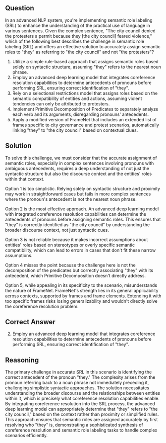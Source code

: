 ## Question

In an advanced NLP system, you're implementing semantic role labeling (SRL) to enhance the understanding of the practical use of language in various sentences. Given the complex sentence, "The city council denied the protesters a permit because they [the city council] feared violence," which of the following best describes the challenge in semantic role labeling (SRL) and offers an effective solution to accurately assign semantic roles to "they" as referring to "the city council" and not "the protesters"?

1. Utilize a simple rule-based approach that assigns semantic roles based solely on syntactic structure, assuming "they" refers to the nearest noun phrase.
2. Employ an advanced deep learning model that integrates coreference resolution capabilities to determine antecedents of pronouns before performing SRL, ensuring correct identification of "they".
3. Rely on a selectional restrictions model that assigns roles based on the semantic compatibility of entities and actions, assuming violent tendencies can only be attributed to protesters.
4. Implement Primitive Decomposition of Predicates to separately analyze each verb and its arguments, disregarding pronouns' antecedents.
5. Apply a modified version of FrameNet that includes an extended list of frames specific to city governance and protest scenarios, automatically linking "they" to "the city council" based on contextual clues.

## Solution

To solve this challenge, we must consider that the accurate assignment of semantic roles, especially in complex sentences involving pronouns with ambiguous antecedents, requires a deep understanding of not just the syntactic structure but also the discourse context and the entities' roles within that context. 

Option 1 is too simplistic. Relying solely on syntactic structure and proximity may work in straightforward cases but fails in more complex sentences where the pronoun's antecedent is not the nearest noun phrase.

Option 2 is the most effective approach. An advanced deep learning model with integrated coreference resolution capabilities can determine the antecedents of pronouns before assigning semantic roles. This ensures that "they" is correctly identified as "the city council" by understanding the broader discourse context, not just syntactic cues.

Option 3 is not reliable because it makes incorrect assumptions about entities' roles based on stereotypes or overly specific semantic compatibility, which can lead to errors in cases that don't fit these narrow assumptions.

Option 4 misses the point because the challenge here is not the decomposition of the predicates but correctly associating "they" with its antecedent, which Primitive Decomposition doesn't directly address.

Option 5, while appealing in its specificity to the scenario, misunderstands the nature of FrameNet. FrameNet's strength lies in its general applicability across contexts, supported by frames and frame elements. Extending it with too specific frames risks losing generalizability and wouldn't directly solve the coreference resolution problem.

## Correct Answer

2. Employ an advanced deep learning model that integrates coreference resolution capabilities to determine antecedents of pronouns before performing SRL, ensuring correct identification of "they".

## Reasoning

The primary challenge in accurate SRL in this scenario is identifying the correct antecedent of the pronoun "they." The complexity arises from the pronoun referring back to a noun phrase not immediately preceding it, challenging simplistic syntactic approaches. The solution necessitates understanding the broader discourse and the relationships between entities within it, which is precisely what coreference resolution capabilities enable. By integrating coreference resolution into the SRL process, the advanced deep learning model can appropriately determine that "they" refers to "the city council," based on the context rather than proximity or simplified rules. This approach ensures that semantic roles are assigned accurately by first resolving who "they" is, demonstrating a sophisticated synthesis of coreference resolution and semantic role labeling tasks to handle complex scenarios efficiently.